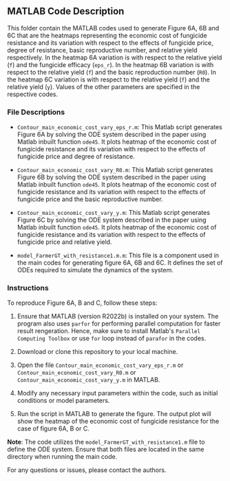 ## MATLAB Code Description

This folder contain the MATLAB codes used to generate Figure 6A, 6B and 6C that are the heatmaps representing the economic cost of fungicide resistance and its variation with respect to the effects of fungicide price, degree of resistance, basic reproductive number, and relative yield respectively. In the heatmap 6A variation is with respect to the relative yield (`f`) and the fungicide efficacy (`eps_r`). In the heatmap 6B variation is with respect to the relative yield (`f`) and the basic reproduction number (`R0`). In the heatmap 6C variation is with respect to the relative yield (`f`) and the relative yield (`y`). Values of the other parameters are specified in the respective codes.

### File Descriptions

- `Contour_main_economic_cost_vary_eps_r.m`: This Matlab script generates Figure 6A by solving the ODE system described in the paper using Matlab inbuilt function `ode45`.
It plots heatmap of the economic cost of fungicide resistance and its variation with respect to the effects of fungicide price and degree of resistance.

- `Contour_main_economic_cost_vary_R0.m`: This Matlab script generates Figure 6B by solving the ODE system described in the paper using Matlab inbuilt function `ode45`.
It plots heatmap of the economic cost of fungicide resistance and its variation with respect to the effects of fungicide price and the basic reproductive number.

- `Contour_main_economic_cost_vary_y.m`: This Matlab script generates Figure 6C by solving the ODE system described in the paper using Matlab inbuilt function `ode45`.
It plots heatmap of the economic cost of fungicide resistance and its variation with respect to the effects of fungicide price and relative yield.


- `model_FarmerGT_with_resistance1.m.m`: This file is a component used in the main codes for generating figure 6A, 6B and 6C. It defines the set of ODEs required to simulate the dynamics of the system.


### Instructions

To reproduce Figure 6A, B and C, follow these steps:

1. Ensure that MATLAB (version R2022b) is installed on your system. The program also uses `parfor` for performing parallel computation for faster result rengeration. Hence, make sure to install Matlab's `Parallel Computing Toolbox` or use `for` loop instead of `parafor` in the codes.

2. Download or clone this repository to your local machine.

3. Open the file `Contour_main_economic_cost_vary_eps_r.m` or `Contour_main_economic_cost_vary_R0.m` or `Contour_main_economic_cost_vary_y.m` in MATLAB.

4. Modify any necessary input parameters within the code, such as initial conditions or model parameters.

5. Run the script in MATLAB to generate the figure. The output plot will show the heatmap of the economic cost of fungicide resistance for the case of figure 6A, B or C.

**Note**: The code utilizes the `model_FarmerGT_with_resistance1.m` file to define the ODE system. Ensure that both files are located in the same directory when running the main code.

For any questions or issues, please contact the authors.